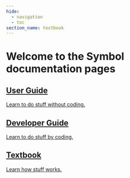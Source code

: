 ```yaml
---
hide:
  - navigation
  - toc
section_name: textbook
---
```


# Welcome to the Symbol documentation pages

<div class="grid">

<div class="card">
<a href="userbook/intro/index.html" class="userbook">
  <div></div>
  <h2>User Guide</h2>
  <p>Learn to do stuff without coding.</p>
</a>
</div>

<div class="card">
<a href="devbook/0.introduction/index.html" class="devbook">
  <div></div>
  <h2>Developer Guide</h2>
  <p>Learn to do stuff by coding.</p>
</a>
</div>

<div class="card">
<a href="textbook/intro/index.html" class="textbook">
  <div></div>
  <h2>Textbook</h2>
  <p>Learn how stuff works.</p>
</a>
</div>

</div>

<style>
.md-tabs, .md-source-file {
    display:none;
}
.md-main {
    overflow: hidden;
}
.md-typeset .grid {
    gap: 0;
}
</style>
